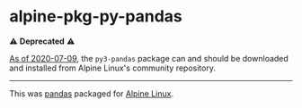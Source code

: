 # alpine-pkg-py-pandas

:warning: **Deprecated** :warning:

[As of 2020-07-09](https://github.com/alpinelinux/aports/commit/616f76b81c34951f87ff13a05faeb009c9d93860),
the `py3-pandas` package can and should be downloaded and installed from Alpine Linux's community repository.

---

This was [pandas][pandas] packaged for [Alpine Linux][alpine-linux].

[alpine-linux]: https://www.alpinelinux.org
[pandas]: https://pandas.pydata.org/
